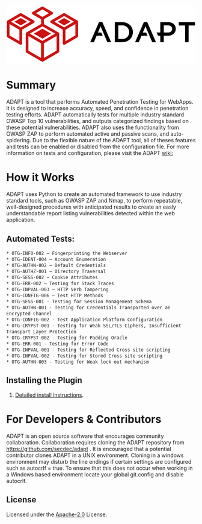 ![adapt-logo](resources/adapt-logo-expanded.png?raw=true "Adapt-logo")

# Summary
ADAPT is a tool that performs Automated Penetration Testing for WebApps. It is designed to increase accuracy, speed, and confidence in penetration testing efforts. ADAPT automatically tests for multiple industry standard OWASP Top 10 vulnerabilities, and outputs categorized findings based on these potential vulnerabilities. ADAPT also uses the functionality from OWASP ZAP to perform automated active and passive scans, and auto-spidering. Due to the flexible nature of the ADAPT tool, all of theses features and tests can be enabled or disabled from the configuration file. For more information on tests and configuration, please visit the ADAPT [wiki:](https://github.com/secdec/ADAPT/wiki)


# How it Works
ADAPT uses Python to create an automated framework to use industry standard tools, such as OWASP ZAP and Nmap, to perform repeatable, well-designed procedures with anticipated results to create an easly understandable report listing vulnerabilities detected within the web application.

## Automated Tests:
    * OTG-INFO-002 – Fingerprinting the Webserver
    * OTG-IDENT-004 – Account Enumeration
    * OTG-AUTHN-002 – Default Credentials
    * OTG-AUTHZ-001 – Directory Traversal
    * OTG-SESS-002 – Cookie Attributes
    * OTG-ERR-002 – Testing for Stack Traces
    * OTG-INPVAL-003 – HTTP Verb Tampering
    * OTG-CONFIG-006 – Test HTTP Methods
    * OTG-SESS-001 - Testing for Session Management Schema
    * OTG-AUTHN-001 - Testing for Credentials Transported over an Encrypted Channel
    * OTG-CONFIG-002 - Test Application Platform Configuration
    * OTG-CRYPST-001 - Testing for Weak SSL/TLS Ciphers, Insufficient Transport Layer Protection
    * OTG-CRYPST-002 - Testing for Padding Oracle
    * OTG-ERR-001 - Testing for Error Code
    * OTG-INPVAL-001 - Testing for Reflected Cross site scripting
    * OTG-INPVAL-002 - Testing for Stored Cross site scripting
    * OTG-AUTHN-003 - Testing for Weak lock out mechanism

## Installing the Plugin
1. [Detailed install instructions](https://github.com/secdec/adapt/wiki/Installation).

# For Developers & Contributors
ADAPT is an open source software that encourages community collaboration. Collaboration requires cloning the ADAPT repository from https://github.com/secdec/adapt . It is encouraged that a potential contributor clones ADAPT in a UNIX environment. Cloning in a windows environment may disturb the line endings if certain settings are configured such as autocrlf = true. To ensure that this does not occur when working in a Windows based environment locate your global git.config and disable autocrlf. 


## License
Licensed under the [Apache-2.0](https://github.com/secdec/adapt/blob/master/LICENSE) License.


